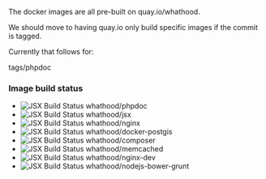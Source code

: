 The docker images are all pre-built on quay.io/whathood.

We should move to having quay.io only build specific images if the commit is tagged.

Currently that follows for:

tags/phpdoc

### Image build status

* ![JSX Build Status](https://quay.io/repository/whathood/phpdoc/status) whathood/phpdoc 
* ![JSX Build Status](https://quay.io/repository/whathood/jsx/status) whathood/jsx 
* ![JSX Build Status](https://quay.io/repository/whathood/nginx/status) whathood/nginx
* ![JSX Build Status](https://quay.io/repository/whathood/docker-postgis/status) whathood/docker-postgis
* ![JSX Build Status](https://quay.io/repository/whathood/composer/status) whathood/composer
* ![JSX Build Status](https://quay.io/repository/whathood/memcached/status) whathood/memcached
* ![JSX Build Status](https://quay.io/repository/whathood/nginx-dev/status) whathood/nginx-dev
* ![JSX Build Status](https://quay.io/repository/whathood/nodejs-bower-grunt/status) whathood/nodejs-bower-grunt
